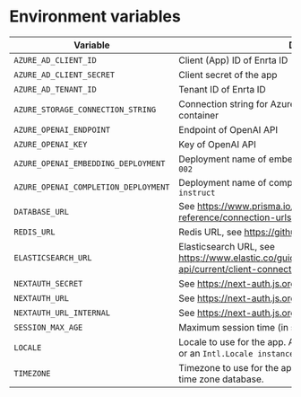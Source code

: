 # Environment variables

| Variable                            | Description                                                                                                               | Required | Sample                                     |
|-------------------------------------|---------------------------------------------------------------------------------------------------------------------------|----------|--------------------------------------------|
| `AZURE_AD_CLIENT_ID`                | Client (App) ID of Enrta ID                                                                                               | Yes      |                                            |
| `AZURE_AD_CLIENT_SECRET`            | Client secret of the app                                                                                                  | Yes      |                                            |
| `AZURE_AD_TENANT_ID`                | Tenant ID of Enrta ID                                                                                                     | Yes      |                                            |
| `AZURE_STORAGE_CONNECTION_STRING`   | Connection string for Azure Blob Storage for the specific container                                                       | Yes      | DefaultEndpointsProtocol=...               |
| `AZURE_OPENAI_ENDPOINT`             | Endpoint of OpenAI API                                                                                                    | Yes      | https://<resource name>.openai.azure.com/  |
| `AZURE_OPENAI_KEY`                  | Key of OpenAI API                                                                                                         | Yes      |                                            |
| `AZURE_OPENAI_EMBEDDING_DEPLOYMENT` | Deployment name of embedding model of `text-embedding-ada-002`                                                            | Yes      | text-embedding-ada-002                     |
| `AZURE_OPENAI_COMPLETION_DEPLOYMENT`| Deployment name of completion model of `gpt-35-turbo-instruct`                                                            | Yes      | gpt-35-turbo-instruct                      |
| `DATABASE_URL`                      | See https://www.prisma.io/docs/reference/database-reference/connection-urls                                               | Yes      | mysql://user:pass@host:port/database       |
| `REDIS_URL`                         | Redis URL, see https://github.com/redis/ioredis                                                                           | Yes      | reids://user:pass@host:port/db             |
| `ELASTICSEARCH_URL`                 | Elasticsearch URL, see https://www.elastic.co/guide/en/elasticsearch/client/javascript-api/current/client-connecting.html | Yes      | http://user:pass@host:port                 |
| `NEXTAUTH_SECRET`                   | See https://next-auth.js.org/configuration/options                                                                        | Yes      |                                            |
| `NEXTAUTH_URL`                      | See https://next-auth.js.org/configuration/options                                                                        | Yes      | https://example.com                        |
| `NEXTAUTH_URL_INTERNAL`             | See https://next-auth.js.org/configuration/options                                                                        | No       | http://localhost:3000                      |
| `SESSION_MAX_AGE`                   | Maximum session time (in seconds).                                                                                        | No       | 86400                                      |
| `LOCALE `                           | Locale to use for the app. A string with a BCP 47 language tag or an `Intl.Locale instance`.                              | No       | ja-JP                                      |
| `TIMEZONE`                          | Timezone to use for the app. The time zone names of the IANA time zone database.                                          | No       | Asia/Tokyo                                 |
 